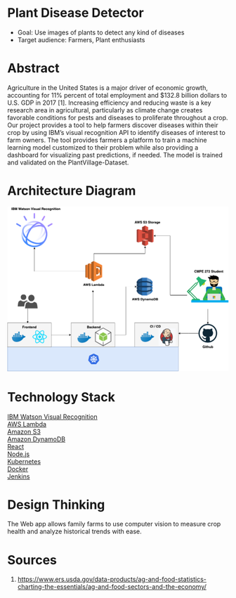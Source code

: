 # Plant Disease Detector

- Goal: Use images of plants to detect any kind of diseases
- Target audience: Farmers, Plant enthusiasts

# Abstract

Agriculture in the United States is a major driver of economic growth, accounting for 11% percent of total employment and $132.8 billion dollars to U.S. GDP in 2017 [1]. Increasing efficiency and reducing waste is a key research area in agricultural, particularly as climate change creates favorable conditions for pests and diseases to proliferate throughout a crop. Our project provides a tool to help farmers discover diseases within their crop by using IBM’s visual recognition API to identify diseases of interest to farm owners. The tool provides farmers a platform to train a machine learning model customized to their problem while also providing a dashboard for visualizing past predictions, if needed. The model is trained and validated on the PlantVillage-Dataset.

# Architecture Diagram

![Diagram](/architecture_diagram.png)

# Technology Stack

[IBM Watson Visual Recognition](https://www.ibm.com/watson/services/visual-recognition/)<br />
[AWS Lambda](https://aws.amazon.com/lambda/)<br />
[Amazon S3](https://aws.amazon.com/s3/)<br />
[Amazon DynamoDB](https://aws.amazon.com/dynamodb/)<br />
[React](https://reactjs.org/)<br />
[Node.js](https://nodejs.org/)<br />
[Kubernetes](https://kubernetes.io/)<br />
[Docker](https://www.docker.com/)<br />
[Jenkins](https://jenkins.io/)

# Design Thinking
The Web app allows family farms to use computer vision to measure crop health and analyze historical trends with ease.

# Sources 

1. https://www.ers.usda.gov/data-products/ag-and-food-statistics-charting-the-essentials/ag-and-food-sectors-and-the-economy/
